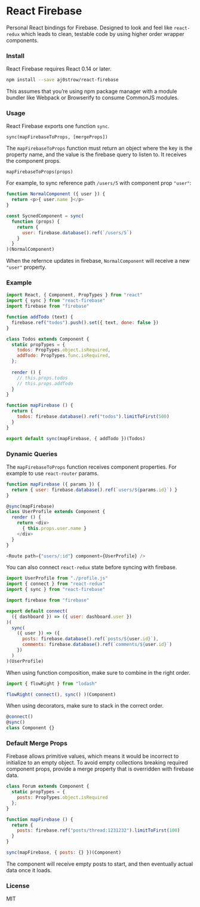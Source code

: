 # React Firebase

Personal React bindings for Firebase. Designed to look and feel like `react-redux` which leads to clean, testable code by using higher order wrapper components. 

### Install

React Firebase requires React 0.14 or later.

```sh
npm install --save aj0strow/react-firebase
```

This assumes that you’re using npm package manager with a module bundler like Webpack or Browserify to consume CommonJS modules.

### Usage

React Firebase exports one function `sync`.

```
sync(mapFirebaseToProps, [mergeProps])
```

The `mapFirebaseToProps` function must return an object where the key is the property name, and the value is the firebase query to listen to. It receives the component props.

```
mapFirebaseToProps(props)
```

For example, to sync reference path `/users/5` with component prop `"user"`:

```js
function NormalComponent ({ user }) {
  return <p>{ user.name }</p>
}

const SycnedComponent = sync(
  function (props) {
    return {
      user: firebase.database().ref(`/users/5`)
    }
  }
)(NormalComponent)
```

When the refernce updates in firebase, `NormalComponent` will receive a new `"user"` property. 

### Example

```js
import React, { Component, PropTypes } from "react"
import { sync } from "react-firebase"
import firebase from "firebase"

function addTodo (text) {
  firebase.ref("todos").push().set({ text, done: false })
}

class Todos extends Component {
  static propTypes = {
    todos: PropTypes.object.isRequired,
    addTodo: PropTypes.func.isRequired,
  };
  
  render () {
    // this.props.todos
    // this.props.addTodo
  }
}

function mapFirebase () {
  return {
    todos: firebase.database().ref("todos").limitToFirst(500)
  }
}

export default sync(mapFirebase, { addTodo })(Todos)
```

### Dynamic Queries

The `mapFirebaseToProps` function receives component properties. For example to use `react-router` params.

```js
function mapFirebase ({ params }) {
  return { user: firebase.database().ref(`users/${params.id}`) }
}

@sync(mapFirebase)
class UserProfile extends Component {
  render () {
    return <div>
      { this.props.user.name }
    </div>
  }
}

<Route path={"users/:id"} component={UserProfile} />
```

You can also connect `react-redux` state before syncing with firebase. 

```js
import UserProfile from "./profile.js"
import { connect } from "react-redux"
import { sync } from "react-firebase"

import firebase from "firebase"

export default connect(
  ({ dashboard }) => ({ user: dashboard.user })
)(
  sync(
    ({ user }) => ({
      posts: firebase.database().ref(`posts/${user.id}`),
      comments: firebase.database().ref(`comments/${user.id}`)
    })
  )
)(UserProfile)
```

When using function composition, make sure to combine in the right order.

```js
import { flowRight } from "lodash"

flowRight( connect(), sync() )(Component)
```

When using decorators, make sure to stack in the correct order.

```js
@connect()
@sync()
class Component {}
```

### Default Merge Props

Firebase allows primitive values, which means it would be incorrect to initialize to an empty object. To avoid empty collections breaking required component props, provide a merge property that is overridden with firebase data. 

```js
class Forum extends Component {
  static propTypes = {
    posts: PropTypes.object.isRequired
  };
}

function mapFirebase () {
  return {
    posts: firebase.ref("posts/thread:1231232").limitToFirst(100)
  }
}

sync(mapFirebase, { posts: {} })(Component)
```

The component will receive empty posts to start, and then eventually actual data once it loads. 

### License

MIT
